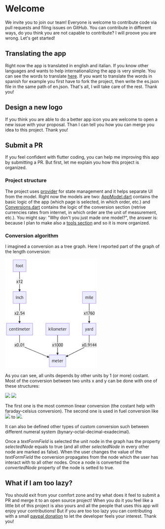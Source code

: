 # Welcome

We invite you to join our team! Everyone is welcome to contribute code via pull requests and filing issues on GitHub. You can contribute in different ways, do you think you are not capable to contribute? I will proove you are wrong. Let's get started!

## Translating the app

Right now the app is translated in english and italian. If you know other languages and wants to help internationalizing the app is very simple. You can see the words to translate [here](https://github.com/ferraridamiano/ConverterNOW/blob/master/resources/lang/en.json). If you want to translate the words in spanish for example you first have to fork the project, then write the es.json file in the same path of en.json. That's all, I will take care of the rest. Thank you!

## Design a new logo

If you think you are able to do a better app icon you are welcome to open a new issue with your proposal. Than I can tell you how you can merge you idea to this project. Thank you!

## Submit a PR

If you feel confident with flutter coding, you can help me improving this app by submitting a PR. But first, let me explain you how this project is organized.

### Project structure

The project uses [provider](https://github.com/rrousselGit/provider) for state management and it helps separate UI from the model. Right now the models are two: [AppModel.dart](https://github.com/ferraridamiano/ConverterNOW/blob/master/lib/models/AppModel.dart) contains the basic logic of the app (which page is selected, in which order, etc.) and [Conversions.dart](https://github.com/ferraridamiano/ConverterNOW/blob/master/lib/models/Conversions.dart) contains the logic of the conversion section (retrive currencies rates from internet, in which order are the unit of measurement, etc.). You might say: "Why don't you just made one model?", the answer is: because I plan to make also a [tools section](https://github.com/ferraridamiano/ConverterNOW/issues/6) and so it is more organized.

### Conversion algorithm

I imagined a conversion as a tree graph. Here I reported part of the graph of the length conversion:

<img src="images/graph02.png" width="300">

As you can see, all units depends by other units by 1 (or more) costant. Most of the conversion between two units x and y can be done with one of these structures:

<img src="https://render.githubusercontent.com/render/math?math=%5CLarge%0Ay%20%3D%20ax%20%2B%20b">
<img src="https://render.githubusercontent.com/render/math?math=%5CLarge%0Ay%20%3D%20%5Cfrac%7Ba%7D%7Bx%7D%20%2B%20b">

The first one is the most common linear conversion (the costant help with faraday-celsius conversion). The second one is used in fuel conversion like <img src="https://render.githubusercontent.com/render/math?math=%5Cfrac%7Bkm%7D%7Bl%7D">  to <img src="https://render.githubusercontent.com/render/math?math=%5Cfrac%7Bl%7D%7B100km%7D">.

It can also be defined other types of custom conversion such between different numeral system (bynary-octal-decimal-exadecimal).

Once a *textFormField* is selected the unit node in the graph has the property *selectedNode* equals to true (and all other *selectedNode* in every other node are marked as false). When the user changes the value of the *textFormField* the conversion propagates from the node which the user has interact with to all other nodes. Once a node is converted the *convertedNode* property of the node is setted to true.

## What if I am too lazy?

You should exit from your comfort zone and try what does it feel to submit a PR and merge it to an open source project! When you do it you feel like a little bit of this project is also yours and all the people that uses this app will enjoy your contributions! But if you are too too lazy you can contributing with a small [paypal donation](https://www.paypal.com/paypalme/DemApps) to let the developer feels your interest. Thank you!

